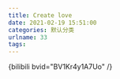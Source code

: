 ```yaml
---
title: Create love
date: 2021-02-19 15:51:00
categories: 默认分类
urlname: 33
tags:
---
```

<!--markdown-->

{bilibili bvid="BV1Kr4y1A7Uo" /}

